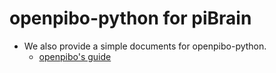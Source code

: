 openpibo-python for piBrain
===============

+ We also provide a simple documents for openpibo-python.
  - [openpibo's guide](https://themakerrobot.github.io/openpibo-os.pibrain/build/html/index.html)
